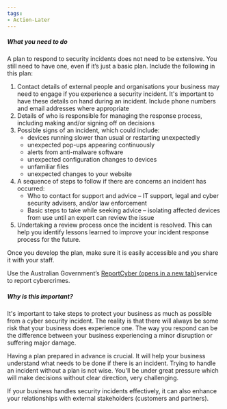 ```yaml
---
tags:
- Action-Later 
---
```

##### What you need to do

A plan to respond to security incidents does not need to be extensive. You still need to have one, even if it’s just a basic plan. Include the following in this plan:

1. Contact details of external people and organisations your business may need to engage if you experience a security incident. It's important to have these details on hand during an incident. Include phone numbers and email addresses where appropriate
2. Details of who is responsible for managing the response process, including making and/or signing off on decisions
3. Possible signs of an incident, which could include:
    - devices running slower than usual or restarting unexpectedly
    - unexpected pop-ups appearing continuously
    - alerts from anti-malware software
    - unexpected configuration changes to devices
    - unfamiliar files
    - unexpected changes to your website
4. A sequence of steps to follow if there are concerns an incident has occurred:
    - Who to contact for support and advice – IT support, legal and cyber security advisers, and/or law enforcement
    - Basic steps to take while seeking advice – isolating affected devices from use until an expert can review the issue
5. Undertaking a review process once the incident is resolved. This can help you identify lessons learned to improve your incident response process for the future.

Once you develop the plan, make sure it is easily accessible and you share it with your staff.

Use the Australian Government’s [ReportCyber (opens in a new tab)](https://www.cyber.gov.au/report-and-recover/report)service to report cybercrimes.

##### Why is this important?

It's important to take steps to protect your business as much as possible from a cyber security incident. The reality is that there will always be some risk that your business does experience one. The way you respond can be the difference between your business experiencing a minor disruption or suffering major damage.

Having a plan prepared in advance is crucial. It will help your business understand what needs to be done if there is an incident. Trying to handle an incident without a plan is not wise. You'll be under great pressure which will make decisions without clear direction, very challenging.

If your business handles security incidents effectively, it can also enhance your relationships with external stakeholders (customers and partners).